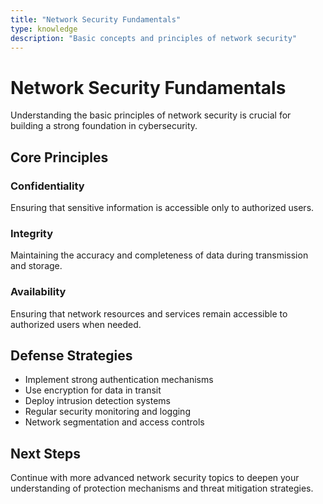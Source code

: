 ```yaml
---
title: "Network Security Fundamentals"
type: knowledge
description: "Basic concepts and principles of network security"
---
```


# Network Security Fundamentals

Understanding the basic principles of network security is crucial for building a strong foundation in cybersecurity.

## Core Principles

### Confidentiality

Ensuring that sensitive information is accessible only to authorized users.

### Integrity

Maintaining the accuracy and completeness of data during transmission and storage.

### Availability

Ensuring that network resources and services remain accessible to authorized users when needed.

## Defense Strategies

- Implement strong authentication mechanisms
- Use encryption for data in transit
- Deploy intrusion detection systems
- Regular security monitoring and logging
- Network segmentation and access controls

## Next Steps

Continue with more advanced network security topics to deepen your understanding of protection mechanisms and threat mitigation strategies.
